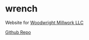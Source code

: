 # wrench
Website for [Woodwright Millwork LLC](https://www.woodwrightmillwork.com/)

[Github Repo](https://github.com/CarloRossi11/woodwright)